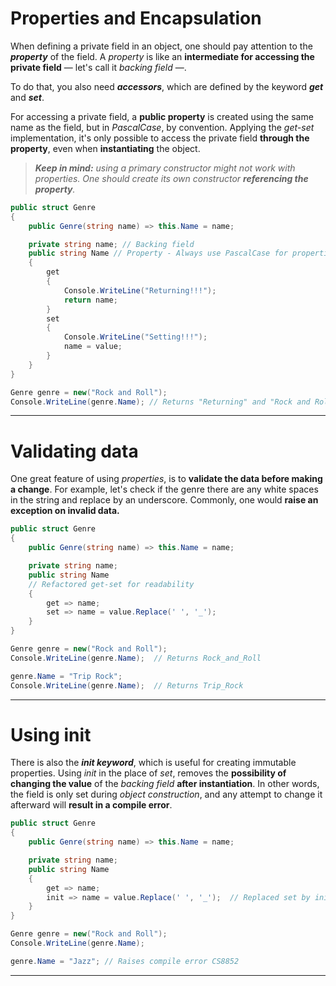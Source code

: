 # Properties and Encapsulation

When defining a private field in an object, one should pay attention to the ***property*** of the field. A *property* is like an **intermediate for accessing the private field** — let's call it *backing field* —.

To do that, you also need ***accessors***, which are defined by the keyword ***get*** and ***set***.

For accessing a private field, a **public property** is created using the same name as the field, but in *PascalCase*, by convention. Applying the *get-set* implementation, it's only possible to access the private field **through the property**, even when **instantiating** the object.

> ***Keep in mind:** using a primary constructor might not work with properties. One should create its own constructor **referencing the property**.*

```csharp
public struct Genre
{
    public Genre(string name) => this.Name = name;

    private string name; // Backing field
    public string Name // Property - Always use PascalCase for properties.
    {
        get
        {
            Console.WriteLine("Returning!!!");
            return name;
        }
        set
        {
            Console.WriteLine("Setting!!!");
            name = value;
        }
    }
}

Genre genre = new("Rock and Roll");
Console.WriteLine(genre.Name); // Returns "Returning" and "Rock and Roll"
```
___
# Validating data

One great feature of using *properties*, is to **validate the data before making a change**. For example, let's check if the genre there are any white spaces in the string and replace by an underscore. Commonly, one would **raise an exception on invalid data.**

```csharp
public struct Genre
{
    public Genre(string name) => this.Name = name;

    private string name; 
    public string Name
    // Refactored get-set for readability
    { 
        get => name;
        set => name = value.Replace(' ', '_');
    }
}

Genre genre = new("Rock and Roll");
Console.WriteLine(genre.Name);  // Returns Rock_and_Roll

genre.Name = "Trip Rock";
Console.WriteLine(genre.Name);  // Returns Trip_Rock
```
___
# Using init

There is also the ***init keyword***, which is useful for creating immutable properties. Using *init* in the place of *set*, removes the **possibility of changing the value** of the *backing field* **after instantiation**. In other words, the field is only set during *object construction*, and any attempt to change it afterward will **result in a compile error**.

```csharp
public struct Genre
{
    public Genre(string name) => this.Name = name;

    private string name; 
    public string Name
    {
        get => name;
        init => name = value.Replace(' ', '_');  // Replaced set by init
    }
}

Genre genre = new("Rock and Roll");
Console.WriteLine(genre.Name);

genre.Name = "Jazz"; // Raises compile error CS8852
```
___
